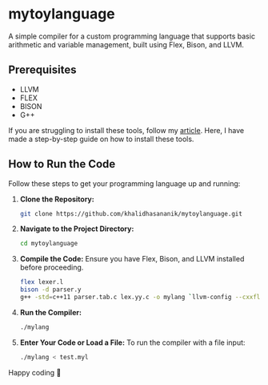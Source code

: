 # mytoylanguage

A simple compiler for a custom programming language that supports basic arithmetic and variable management, built using Flex, Bison, and LLVM.

## Prerequisites

- LLVM
- FLEX
- BISON
- G++

If you are struggling to install these tools, follow my [article](<https://medium.com/@khalid.hasan1/a-beginners-guide-to-installing-compiler-tools-llvm-flex-bison-on-windows-c79374a0c108>).
Here, I have made a step-by-step guide on how to install these tools.

## How to Run the Code

Follow these steps to get your programming language up and running:

1. **Clone the Repository:**

   ```bash
   git clone https://github.com/khalidhasananik/mytoylanguage.git
   ```

2. **Navigate to the Project Directory:**

   ```bash
   cd mytoylanguage
   ```

3. **Compile the Code:**
   Ensure you have Flex, Bison, and LLVM installed before proceeding.

   ```bash
   flex lexer.l
   bison -d parser.y
   g++ -std=c++11 parser.tab.c lex.yy.c -o mylang `llvm-config --cxxflags --ldflags --system-libs --libs core`
   ```

4. **Run the Compiler:**

   ```bash
   ./mylang
   ```

5. **Enter Your Code or Load a File:**
   To run the compiler with a file input:

   ```bash
   ./mylang < test.myl
   ```

Happy coding 🚀

